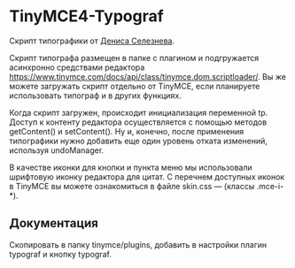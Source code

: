 # TinyMCE4-Typograf

Скрипт типографики от [Дениса Селезнева](github.com/typograf/typograf).

Скрипт типографа размещен в папке с плагином и подгружается асинхронно средствами редактора 
https://www.tinymce.com/docs/api/class/tinymce.dom.scriptloader/. Вы же можете загружать скрипт 
отдельно от TinyMCE, если планируете использовать типограф и в других функциях.

Когда скрипт загружен, происходит инициализация переменной tp. Доступ к контенту редактора 
осуществляется с помощью методов getContent() и setContent(). Ну и, конечно, после применения 
типографики нужно добавить еще один уровень отката изменений, используя undoManager.

В качестве иконки для кнопки и пункта меню мы использовали шрифтовую иконку редактора для цитат. 
С перечнем доступных иконок в TinyMCE вы можете ознакомиться в файле skin.css — (классы .mce-i-*).

## Документация

Скопировать в папку tinymce/plugins, добавить в настройки плагин typograf и кнопку typograf.